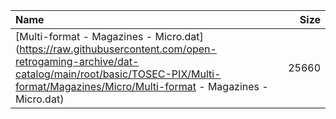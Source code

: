 |Name|Size|
|:---|---:|
|[Multi-format - Magazines - Micro.dat](https://raw.githubusercontent.com/open-retrogaming-archive/dat-catalog/main/root/basic/TOSEC-PIX/Multi-format/Magazines/Micro/Multi-format - Magazines - Micro.dat)|25660|
